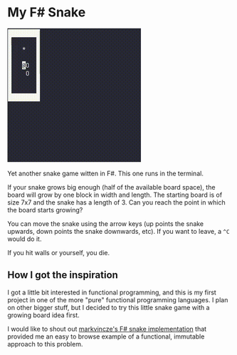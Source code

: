 # My F# Snake
![A little gameplay gif](game.gif)

Yet another snake game witten in F#. This one runs in the terminal.

If your snake grows big enough (half of the available board space), the board will grow by one block in width and length. The starting board is of size 7x7 and the snake has a length of 3. Can you reach the point in which the board starts growing?

You can move the snake using the arrow keys (up points the snake upwards, down points the snake downwards, etc). If you want to leave, a `^C` would do it.

If you hit walls or yourself, you die.

## How I got the inspiration
I got a little bit interested in functional programming, and this is my first project in one of the more "pure" functional programming languages. I plan on other bigger stuff, but I decided to try this little snake game with a growing board idea first.

I would like to shout out [markvincze's F# snake implementation](https://github.com/markvincze/FableSnake) that provided me an easy to browse example of a functional, immutable approach to this problem.